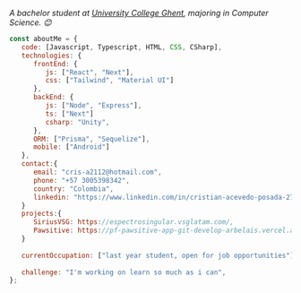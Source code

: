<p><em>A bachelor student at <a href="https://hogent.be">University College Ghent</a>, majoring in Computer Science. 😊</br>
</em></p>


```javascript
const aboutMe = {
   code: [Javascript, Typescript, HTML, CSS, CSharp],
   technologies: {
      frontEnd: {
         js: ["React", "Next"],
         css: ["Tailwind", "Material UI"]
      },
      backEnd: {
         js: ["Node", "Express"],
         ts: ["Next"]
         csharp: "Unity",
      },
      ORM: ["Prisma", "Sequelize"],
      mobile: ["Android"]
   },
   contact:{
      email: "cris-a2112@hotmail.com",
      phone: "+57 3005398342",
      country: "Colombia",
      linkedin: "https://www.linkedin.com/in/cristian-acevedo-posada-275a7925a/"
   }
   projects:{
      SiriusVSG: https://espectrosingular.vsglatam.com/,
      Pawsitive: https://pf-pawsitive-app-git-develop-arbelais.vercel.app/
   }
   
   currentOccupation: ["last year student, open for job opportunities"],
   
   challenge: "I'm working on learn so much as i can",
};
```



